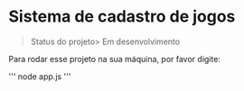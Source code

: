 # Sistema de cadastro de jogos

> Status do projeto> Em desenvolvimento

Para rodar esse projeto na sua máquina, por favor digite:

'''
node app.js
'''
